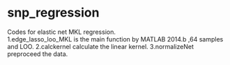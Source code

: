 # snp_regression
Codes for elastic net MKL regression.  
1.edge_lasso_loo_MKL is the main function by MATLAB 2014.b ,64 samples and LOO. 
2.calckernel calculate the linear kernel. 
3.normalizeNet preproceed the data. 
